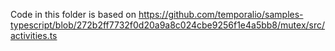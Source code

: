 Code in this folder is based on https://github.com/temporalio/samples-typescript/blob/272b2ff7732f0d20a9a8c024cbe9256f1e4a5bb8/mutex/src/activities.ts
